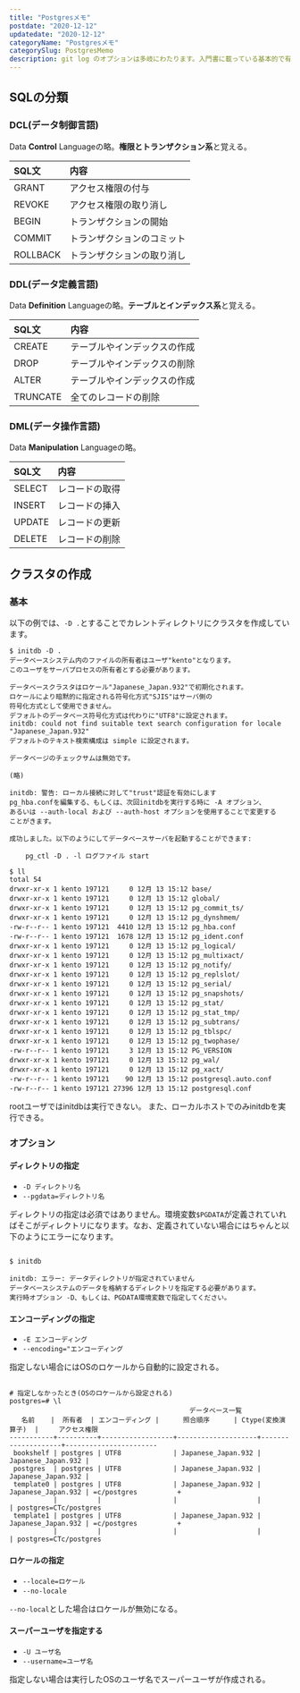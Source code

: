 ```yaml
---
title: "Postgresメモ"
postdate: "2020-12-12"
updatedate: "2020-12-12"
categoryName: "Postgresメモ"
categorySlug: PostgresMemo
description: git log のオプションは多岐にわたります。入門書に載っている基本的で有名なものからちょっとマニアックなものまで、できるだけ例を踏まえて紹介しますので良ければ実際にコマンドを打ち込みながら読んでみてください。
---
```


<section class="section">

## SQLの分類

### DCL(データ制御言語)

Data **Control** Languageの略。**権限とトランザクション系**と覚える。

|SQL文|内容|
|:--|:--|
|GRANT|アクセス権限の付与|
|REVOKE|アクセス権限の取り消し|
|BEGIN|トランザクションの開始|
|COMMIT|トランザクションのコミット|
|ROLLBACK|トランザクションの取り消し|

### DDL(データ定義言語)

Data **Definition** Languageの略。**テーブルとインデックス系**と覚える。

|SQL文|内容|
|:--|:--|
|CREATE|テーブルやインデックスの作成|
|DROP|テーブルやインデックスの削除|
|ALTER|テーブルやインデックスの作成|
|TRUNCATE|全てのレコードの削除|


### DML(データ操作言語)

Data **Manipulation** Languageの略。

|SQL文|内容|
|:--|:--|
|SELECT|レコードの取得|
|INSERT|レコードの挿入|
|UPDATE|レコードの更新|
|DELETE|レコードの削除|

</section>

<section class="section">

## クラスタの作成

### 基本

以下の例では、`-D .`とすることでカレントディレクトリにクラスタを作成しています。

```console
$ initdb -D .
データベースシステム内のファイルの所有者はユーザ"kento"となります。
このユーザをサーバプロセスの所有者とする必要があります。

データベースクラスタはロケール"Japanese_Japan.932"で初期化されます。
ロケールにより暗黙的に指定される符号化方式"SJIS"はサーバ側の
符号化方式として使用できません。
デフォルトのデータベース符号化方式は代わりに"UTF8"に設定されます。
initdb: could not find suitable text search configuration for locale "Japanese_Japan.932"
デフォルトのテキスト検索構成は simple に設定されます。

データベージのチェックサムは無効です。

(略)

initdb: 警告: ローカル接続に対して"trust"認証を有効にします
pg_hba.confを編集する、もしくは、次回initdbを実行する時に -A オプション、
あるいは --auth-local および --auth-host オプションを使用することで変更する
ことがきます。

成功しました。以下のようにしてデータベースサーバを起動することができます:

    pg_ctl -D . -l ログファイル start

$ ll
total 54
drwxr-xr-x 1 kento 197121     0 12月 13 15:12 base/
drwxr-xr-x 1 kento 197121     0 12月 13 15:12 global/
drwxr-xr-x 1 kento 197121     0 12月 13 15:12 pg_commit_ts/
drwxr-xr-x 1 kento 197121     0 12月 13 15:12 pg_dynshmem/
-rw-r--r-- 1 kento 197121  4410 12月 13 15:12 pg_hba.conf
-rw-r--r-- 1 kento 197121  1678 12月 13 15:12 pg_ident.conf
drwxr-xr-x 1 kento 197121     0 12月 13 15:12 pg_logical/
drwxr-xr-x 1 kento 197121     0 12月 13 15:12 pg_multixact/
drwxr-xr-x 1 kento 197121     0 12月 13 15:12 pg_notify/
drwxr-xr-x 1 kento 197121     0 12月 13 15:12 pg_replslot/
drwxr-xr-x 1 kento 197121     0 12月 13 15:12 pg_serial/
drwxr-xr-x 1 kento 197121     0 12月 13 15:12 pg_snapshots/
drwxr-xr-x 1 kento 197121     0 12月 13 15:12 pg_stat/
drwxr-xr-x 1 kento 197121     0 12月 13 15:12 pg_stat_tmp/
drwxr-xr-x 1 kento 197121     0 12月 13 15:12 pg_subtrans/
drwxr-xr-x 1 kento 197121     0 12月 13 15:12 pg_tblspc/
drwxr-xr-x 1 kento 197121     0 12月 13 15:12 pg_twophase/
-rw-r--r-- 1 kento 197121     3 12月 13 15:12 PG_VERSION
drwxr-xr-x 1 kento 197121     0 12月 13 15:12 pg_wal/
drwxr-xr-x 1 kento 197121     0 12月 13 15:12 pg_xact/
-rw-r--r-- 1 kento 197121    90 12月 13 15:12 postgresql.auto.conf
-rw-r--r-- 1 kento 197121 27396 12月 13 15:12 postgresql.conf

```

rootユーザではinitdbは実行できない。
また、ローカルホストでのみinitdbを実行できる。

### オプション

#### ディレクトリの指定

 - `-D ディレクトリ名`
 - `--pgdata=ディレクトリ名`

ディレクトリの指定は必須ではありません。環境変数`$PGDATA`が定義されていればそこがディレクトリになります。なお、定義されていない場合にはちゃんと以下のようにエラーになります。

```console

$ initdb

initdb: エラー: データディレクトリが指定されていません
データベースシステムのデータを格納するディレクトリを指定する必要があります。
実行時オプション -D、もしくは、PGDATA環境変数で指定してください。
```

#### エンコーディングの指定

 - `-E エンコーディング`
 - `--encoding="エンコーディング`

指定しない場合にはOSのロケールから自動的に設定される。

```postgres

# 指定しなかったとき(OSのロケールから設定される)
postgres=# \l
                                             データベース一覧
   名前    |  所有者  | エンコーディング |      照合順序      | Ctype(変換演算子)  |     アクセス権限
-----------+----------+------------------+--------------------+--------------------+-----------------------
 bookshelf | postgres | UTF8             | Japanese_Japan.932 | Japanese_Japan.932 |
 postgres  | postgres | UTF8             | Japanese_Japan.932 | Japanese_Japan.932 |
 template0 | postgres | UTF8             | Japanese_Japan.932 | Japanese_Japan.932 | =c/postgres          +
           |          |                  |                    |                    | postgres=CTc/postgres
 template1 | postgres | UTF8             | Japanese_Japan.932 | Japanese_Japan.932 | =c/postgres          +
           |          |                  |                    |                    | postgres=CTc/postgres
```

#### ロケールの指定

 - `--locale=ロケール`
 - `--no-locale`

`--no-local`とした場合はロケールが無効になる。

#### スーパーユーザを指定する

 - `-U ユーザ名`
 - `--username=ユーザ名`

指定しない場合は実行したOSのユーザ名でスーパーユーザが作成される。
